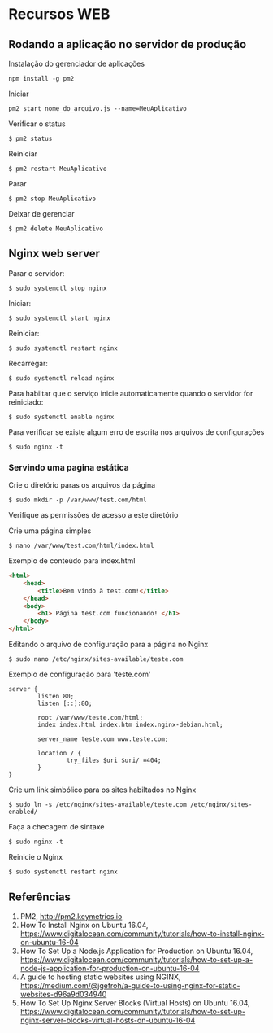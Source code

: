# Recursos WEB

## Rodando a aplicação no servidor de produção 

Instalação do gerenciador de aplicações 
```
npm install -g pm2
```

Iniciar
```
pm2 start nome_do_arquivo.js --name=MeuAplicativo
```

Verificar o status 
```
$ pm2 status
```

Reiniciar
```
$ pm2 restart MeuAplicativo
```

Parar
```
$ pm2 stop MeuAplicativo 
```

Deixar de gerenciar 
```
$ pm2 delete MeuAplicativo 
```

## Nginx web server 

Parar o servidor:
```
$ sudo systemctl stop nginx
```

Iniciar:
```
$ sudo systemctl start nginx
```

Reiniciar: 
```
$ sudo systemctl restart nginx
```

Recarregar: 
```
$ sudo systemctl reload nginx
```

Para habiltar que o serviço inicie automaticamente quando o servidor for reiniciado: 
```
$ sudo systemctl enable nginx
```

Para verificar se existe algum erro de escrita nos arquivos de configurações 
```
$ sudo nginx -t
```

### Servindo uma pagina estática

Crie o diretório paras os arquivos da página 
```
$ sudo mkdir -p /var/www/test.com/html
``` 

Verifique as permissões de acesso a este diretório

Crie uma página simples
``` 
$ nano /var/www/test.com/html/index.html
``` 
Exemplo de conteúdo para index.html 
```html 
<html>
    <head>
        <title>Bem vindo à test.com!</title>
    </head>
    <body>
        <h1> Página test.com funcionando! </h1>
    </body>
</html>
``` 

Editando o arquivo de configuração para a página no Nginx 
```
$ sudo nano /etc/nginx/sites-available/teste.com
``` 

Exemplo de configuração para 'teste.com' 
```
server {
        listen 80;
        listen [::]:80;

        root /var/www/teste.com/html;
        index index.html index.htm index.nginx-debian.html;

        server_name teste.com www.teste.com;

        location / {
                try_files $uri $uri/ =404;
        }
}
```

Crie um link simbólico para os sites habiltados no Nginx 
```
$ sudo ln -s /etc/nginx/sites-available/teste.com /etc/nginx/sites-enabled/
```

Faça a checagem de sintaxe
```
$ sudo nginx -t
```

Reinicie o Nginx
```
$ sudo systemctl restart nginx
``` 

## Referências 

1. PM2, http://pm2.keymetrics.io 
1. How To Install Nginx on Ubuntu 16.04, https://www.digitalocean.com/community/tutorials/how-to-install-nginx-on-ubuntu-16-04
1. How To Set Up a Node.js Application for Production on Ubuntu 16.04, https://www.digitalocean.com/community/tutorials/how-to-set-up-a-node-js-application-for-production-on-ubuntu-16-04
1. A guide to hosting static websites using NGINX, https://medium.com/@jgefroh/a-guide-to-using-nginx-for-static-websites-d96a9d034940
1. How To Set Up Nginx Server Blocks (Virtual Hosts) on Ubuntu 16.04, https://www.digitalocean.com/community/tutorials/how-to-set-up-nginx-server-blocks-virtual-hosts-on-ubuntu-16-04  
